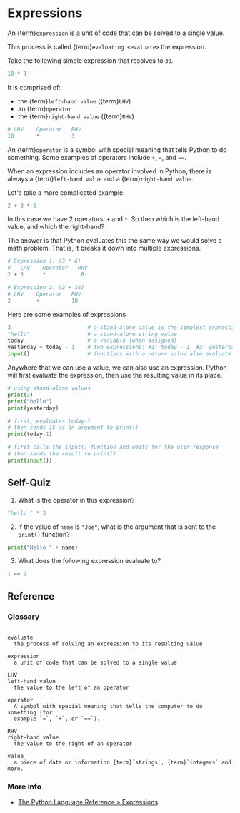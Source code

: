 Expressions
===========

An {term}`expression` is a unit of code that can be solved to a single value.

This process is called {term}`evaluating <evaluate>` the expression.

Take the following simple expression that resolves to `30`.

```python
10 * 3
```

It is comprised of:

* the {term}`left-hand value` ({term}`LHV`)
* an {term}`operator`
* the {term}`right-hand value` ({term}`RHV`)

```python
# LHV    Operator   RHV
10       *          3
```

An {term}`operator` is a symbol with special meaning that tells Python to do
something. Some examples of operators include `+`, `=`, and `==`.

When an expression includes an operator involved in Python, there is always a
{term}`left-hand value` and a {term}`right-hand value`.

Let's take a more complicated example.

```python
2 + 3 * 6
```

In this case we have 2 operators: `+` and `*`. So then which is the left-hand
value, and which the right-hand?

The answer is that Python evaluates this the same way we would solve a math
problem. That is, it breaks it down into multiple expressions.

```python
# Expression 1: (3 * 6)
#   LHV    Operator   RHV
2 + 3      *           6

# Expression 2: (2 + 18)
# LHV    Operator   RHV
2        +          18
```

Here are some examples of expressions

```python
3                        # a stand-alone value is the simplest expression
"hello"                  # a stand-alone string value
today                    # a variable (when assigned)
yesterday = today - 1    # two expressions: #1: today - 1, #2: yesterday = 15
input()                  # functions with a return value also evaluate to a value
```

Anywhere that we can use a value, we can also use an expression. Python will
first evaluate the expression, then use the resulting value in its place.

```python
# using stand-alone values
print(3)
print("hello")
print(yesterday)

# first, evaluates today-1
# then sends 15 as an argument to print()
print(today-1)

# first calls the input() function and waits for the user response
# then sends the result to print()
print(input())
```

Self-Quiz
---------

1. What is the operator in this expression?

```python
"hello " * 3
```

2. If the value of `name` is `"Joe"`, what is the argument that is sent to the `print()` function?

```python
print("Hello " + name)
```


3. What does the following expression evaluate to?

```python
1 == 2
```

Reference
---------

### Glossary

```{glossary} expressions

evaluate
  the process of solving an expression to its resulting value

expression
  a unit of code that can be solved to a single value

LHV
left-hand value
  the value to the left of an operator

operator
  A symbol with special meaning that tells the computer to do something (for
  example `=`, `+`, or `==`).

RHV
right-hand value
  the value to the right of an operator

value
  a piece of data or information {term}`strings`, {term}`integers` and more.

```

### More info

* [The Python Language Reference » Expressions](https://docs.python.org/3/reference/expressions.html)
